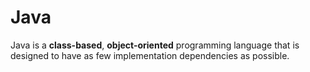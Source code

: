 # Java

Java is a **class-based**, **object-oriented** programming language that is designed to have as few implementation dependencies as possible.
